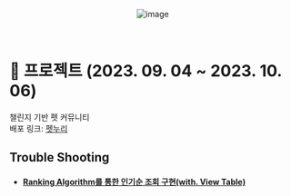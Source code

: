 <div align="center">

  ![image](https://github.com/FINAL-TEAM4/itoxi-be/assets/96164211/bf9e5f39-fe21-42c2-a6f7-35903e1f03ab)

  <!-- ![image](https://github.com/FINAL-TEAM4/itoxi-be/assets/96164211/eb511776-2115-48cd-ac39-efb035d46fee) -->

</div>

</br>

# 📸 프로젝트 (2023. 09. 04 ~ 2023. 10. 06)

챌린지 기반 펫 커뮤니티 </br>
배포 링크: [펫누리](https://petnuri.netlify.app/)

<!--
## 👨‍👨‍👧‍👦 팀원

## 📑 백엔드

|![](https://avatars.githubusercontent.com/u/104764933?v=4)|![](https://avatars.githubusercontent.com/u/65496092?v=4)|![](https://avatars.githubusercontent.com/u/104916288?v=4)|![](https://avatars.githubusercontent.com/u/96164211?v=4)|![](https://avatars.githubusercontent.com/u/86757234?v=4)|
|:---:|:---:|:---:|:---:|:---:|
|[강경민](https://github.com/redbean00)|[엄채원](https://github.com/chaewon12)|[이지상](https://github.com/matrixpower1004)|[장진영](https://github.com/jinyngg)|[황인영](https://github.com/inyoung0215)|
|카카오 로그인/로그아웃 </br>온보딩, 홈탭(펫 프로필 추가/수정) </br>배송지 목록 조회, 삭제|펫톡 댓글 CRUD </br>펫톡 감정표현 CRUD </br>리워드 챌린지 CRUD|데일리 챌린지 CRUD </br>회원 포인트 CRUD|AWS, Docker 설정 </br> 펫톡 CRUD </br> 리워드 챌린지 CRUD|Oauth 카카오 회원 관리 </br>Security jwt </br>마이페이지 CRUD </br>홈 화면 CRUD|
-->

## Trouble Shooting

- #### [Ranking Algorithm를 통한 인기순 조회 구현(with. View Table)](https://jinyngg.tistory.com/23)
